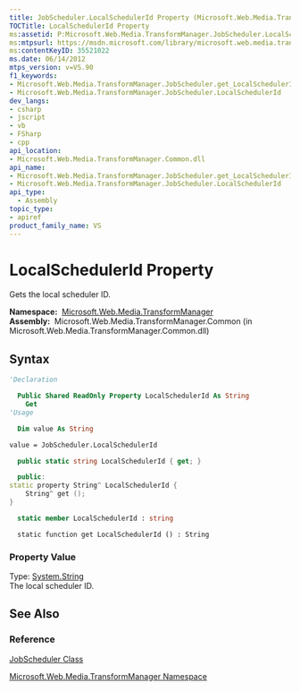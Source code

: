 ```yaml
---
title: JobScheduler.LocalSchedulerId Property (Microsoft.Web.Media.TransformManager)
TOCTitle: LocalSchedulerId Property
ms:assetid: P:Microsoft.Web.Media.TransformManager.JobScheduler.LocalSchedulerId
ms:mtpsurl: https://msdn.microsoft.com/library/microsoft.web.media.transformmanager.jobscheduler.localschedulerid(v=VS.90)
ms:contentKeyID: 35521022
ms.date: 06/14/2012
mtps_version: v=VS.90
f1_keywords:
- Microsoft.Web.Media.TransformManager.JobScheduler.get_LocalSchedulerId
- Microsoft.Web.Media.TransformManager.JobScheduler.LocalSchedulerId
dev_langs:
- csharp
- jscript
- vb
- FSharp
- cpp
api_location:
- Microsoft.Web.Media.TransformManager.Common.dll
api_name:
- Microsoft.Web.Media.TransformManager.JobScheduler.get_LocalSchedulerId
- Microsoft.Web.Media.TransformManager.JobScheduler.LocalSchedulerId
api_type:
  - Assembly
topic_type:
- apiref
product_family_name: VS
---
```


# LocalSchedulerId Property

Gets the local scheduler ID.

**Namespace:**  [Microsoft.Web.Media.TransformManager](microsoft-web-media-transformmanager-namespace.md)  
**Assembly:**  Microsoft.Web.Media.TransformManager.Common (in Microsoft.Web.Media.TransformManager.Common.dll)

## Syntax

```vb
'Declaration

  Public Shared ReadOnly Property LocalSchedulerId As String
    Get
'Usage

  Dim value As String

value = JobScheduler.LocalSchedulerId
```

```csharp
  public static string LocalSchedulerId { get; }
```

```cpp
  public:
static property String^ LocalSchedulerId {
    String^ get ();
}
```

``` fsharp
  static member LocalSchedulerId : string
```

```jscript
  static function get LocalSchedulerId () : String
```

### Property Value

Type: [System.String](https://msdn.microsoft.com/library/s1wwdcbf)  
The local scheduler ID.  

## See Also

### Reference

[JobScheduler Class](jobscheduler-class-microsoft-web-media-transformmanager.md)

[Microsoft.Web.Media.TransformManager Namespace](microsoft-web-media-transformmanager-namespace.md)

